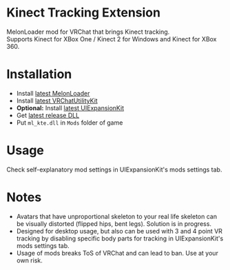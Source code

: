 # Kinect Tracking Extension

MelonLoader mod for VRChat that brings Kinect tracking.  
Supports Kinect for XBox One / Kinect 2 for Windows and Kinect for XBox 360.

# Installation
* Install [latest MelonLoader](https://github.com/LavaGang/MelonLoader)
* Install [latest VRChatUtilityKit](https://github.com/SleepyVRC/Mods)
* **Optional:** Install [latest UIExpansionKit](https://github.com/knah/VRCMods)
* Get [latest release DLL](../../../releases/latest)
* Put `ml_kte.dll` in `Mods` folder of game

# Usage
Check self-explanatory mod settings in UIExpansionKit's mods settings tab.

# Notes
* Avatars that have unproportional skeleton to your real life skeleton can be visually distorted (flipped hips, bent legs). Solution is in progress. 
* Designed for desktop usage, but also can be used with 3 and 4 point VR tracking by disabling specific body parts for tracking in UIExpansionKit's mods settings tab.
* Usage of mods breaks ToS of VRChat and can lead to ban. Use at your own risk.
